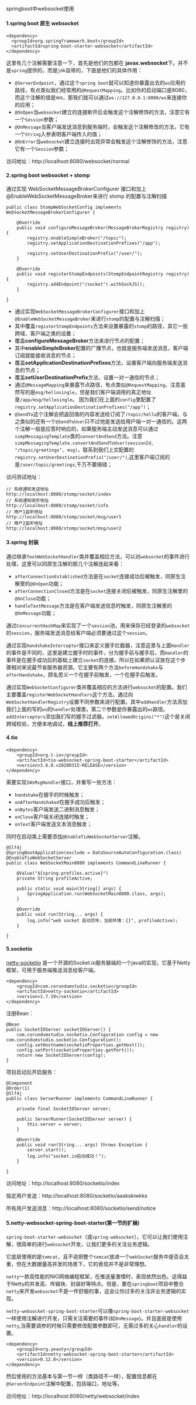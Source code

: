 springboot中websocket使用

#### 1.spring boot 原生 websocket

```
<dependency>
  <groupId>org.springframework.boot</groupId>
  <artifactId>spring-boot-starter-websocket</artifactId>
</dependency>
```

这里有几个注解需要注意一下，首先是他们的包都在 **javax.websocket**下。并不是`spring`提供的，而是`jdk`自带的，下面是他们的具体作用：

- `@ServerEndpoint`，通过这个`spring boot`就可以知道你暴露出去的`ws`应用的路径，有点类似我们经常用的`@RequestMapping`。比如你的启动端口是8080，而这个注解的值是ws，那我们就可以通过`ws://127.0.0.1:8080/ws`来连接你的应用；
- `@OnOpen`当`websocket`建立的连接断开后会触发这个注解修饰的方法，注意它有一个`Session`参数；
- `@OnMessage`当客户端发送消息到服务端时，会触发这个注解修改的方法，它有一个`String`入参表明客户端传入的值；
- `@OnError`当`websocket`建立连接时出现异常会触发这个注解修饰的方法，注意它有一个`Session`参数；

访问地址：http://localhost:8080/websocket/normal

#### 2.spring boot websocket + stomp

通过实现 WebSocketMessageBrokerConfigurer 接口和加上@EnableWebSocketMessageBroker来进行 stomp 的配置与注解扫描

```
public class StompWebSocketConfig implements WebSocketMessageBrokerConfigurer {

    @Override
    public void configureMessageBroker(MessageBrokerRegistry registry) {
        registry.enableSimpleBroker("/topic");
        registry.setApplicationDestinationPrefixes("/app");

        registry.setUserDestinationPrefix("/user/");
    }

    @Override
    public void registerStompEndpoints(StompEndpointRegistry registry) {
        registry.addEndpoint("/socket").withSockJS();
    }

}

```

- 通过实现`WebSocketMessageBrokerConfigurer`接口和加上`@EnableWebSocketMessageBroker`来进行`stomp`的配置与注解扫描；
- 其中覆盖`registerStompEndpoints`方法来设置暴露的`stomp`的路径，其它一些跨域、客户端之类的设置；
- 覆盖**configureMessageBroker**方法来进行节点的配置；
- 其中**enableSimpleBroker**配置的广播节点，也就是服务端发送消息，客户端订阅就能接收消息的节点；
- 覆盖**setApplicationDestinationPrefixes**方法，设置客户端向服务端发送消息的节点；
- 覆盖**setUserDestinationPrefix**方法，设置一对一通信的节点；
- 通过`@MessageMapping`来暴露节点路径，有点类似`@RequestMapping`。注意虽然写的是`msg/hellosingle`，但是我们客户端调用的真正地址是`/app/msg/hellosingle`。 因为我们在上面的`config`里配置了`registry.setApplicationDestinationPrefixes("/app")`；
- `@SendTo`这个注解会把返回值的内容发送给订阅了`/topic/hello`的客户端，与之类似的还有一个`@SendToUser`只不过他是发送给用户端一对一通信的。这两个注解一般是应答时响应的，如果服务端主动发送消息可以通过`simpMessagingTemplate`类的`convertAndSend`方法。注意`simpMessagingTemplate.convertAndSendToUser(sessionId, "/topic/greetings", msg)`，联系到我们上文配置的`registry.setUserDestinationPrefix("/user/")`,这里客户端订阅的是`/user/topic/greetings`,千万不要搞错；

访问测试地址：

```
// 系统通知发送地址
http://localhost:8080/stomp/socket/index
// 系统通知收听地址
http://localhost:8080/stomp/socket/info
// 用户1监听地址
http://localhost:8080/stomp/socket/msg/user1
// 用户2监听地址
http://localhost:8080/stomp/socket/msg/user2
```

#### 3.spring 封装

通过继承`TextWebSocketHandler`类并覆盖相应方法，可以对`websocket`的事件进行处理，这里可以同原生注解的那几个注解连起来看：
- `afterConnectionEstablished`方法是在`socket`连接成功后被触发，同原生注解里的`@OnOpen`功能；
- `afterConnectionClosed`方法是在`socket`连接关闭后被触发，同原生注解里的`@OnClose`功能；
- `handleTextMessage`方法是在客户端发送信息时触发，同原生注解里的`@OnMessage`功能；

通过`ConcurrentHashMap`来实现了一个`session`池，用来保存已经登录的`websocket`的`session`，服务端发送消息给客户端必须要通过这个`session`。

通过实现`HandshakeInterceptor`接口来定义握手拦截器，注意这里与上面`Handler`的事件是不同的，这里是建立握手时的事件，分为握手前与握手后，而`Handler`的事件是在握手成功后的基础上建立`socket`的连接。所以在如果把认证放在这个步骤相对来说最节省服务器资源。它主要有两个方法`beforeHandshake`与`afterHandshake`，顾名思义一个在握手前触发，一个在握手后触发。

通过实现`WebSocketConfigurer`类并覆盖相应的方法进行`websocket`的配置。我们主要覆盖`registerWebSocketHandlers`这个方法。通过向`WebSocketHandlerRegistry`设置不同参数来进行配置。其中`addHandler`方法添加我们上面的写的`ws`的`handler`处理类，第二个参数是你暴露出的`ws`路径。`addInterceptors`添加我们写的握手过滤器。`setAllowedOrigins("*")`这个是关闭跨域校验，方便本地调试，**线上推荐打开**。

#### 4.tio

```
<dependency>
    <groupId>org.t-io</groupId>
    <artifactId>tio-websocket-spring-boot-starter</artifactId>
    <version>3.6.0.v20200315-RELEASE</version>
</dependency>
```

需要实现`IWsMsgHandler`接口，并重写一些方法：
- `handshake`在握手的时候触发；
- `onAfterHandshaked`在握手成功后触发；
- `onBytes`客户端发送二进制消息触发；
- `onClose`客户端关闭连接时触发；
- `onText`客户端发送文本消息触发；

同时在启动类上需要添加`@EnableTioWebSocketServer`注解。

```
@Slf4j
@SpringBootApplication(exclude = DataSourceAutoConfiguration.class)
@EnableTioWebSocketServer
public class WebSocketMain8080 implements CommandLineRunner {

	@Value("${spring.profiles.active}")
	private String profileActive;

	public static void main(String[] args) {
		SpringApplication.run(WebSocketMain8080.class, args);
	}
	
	@Override
	public void run(String... args) {
		log.info("web socket 启动完毕，当前环境：{}", profileActive);
	}

}
```

#### 5.socketio

[netty-socketio](https://github.com/mrniko/netty-socketio/) 是一个开源的Socket.io服务器端的一个java的实现，它基于Netty框架，可用于服务端推送消息给客户端。

```
<dependency>
    <groupId>com.corundumstudio.socketio</groupId>
    <artifactId>netty-socketio</artifactId>
    <version>1.7.19</version>
</dependency>
```

注册Bean：
```
@Bean
public SocketIOServer socketIOServer() {
    com.corundumstudio.socketio.Configuration config = new com.corundumstudio.socketio.Configuration();
    config.setHostname(socketioProperties.getHost());
    config.setPort(socketioProperties.getPort());
    return new SocketIOServer(config);
}
```

项目启动后开启服务：
```
@Component
@Order(1)
@Slf4j
public class ServerRunner implements CommandLineRunner {

    private final SocketIOServer server;

    public ServerRunner(SocketIOServer server) {
        this.server = server;
    }

    @Override
    public void run(String... args) throws Exception {
        server.start();
        log.info("socket.io启动成功！");
    }

}
```

访问地址：http://localhost:8080/socketio/index

指定用户发送：http://localhost:8080/socketio/aaskskiwkks

所有用户发送消息：http://localhost:8080/socketio/send/notice

#### 5.netty-websocket-spring-boot-starter(第一节的扩展)

`spring-boot-starter-websocket`（或`spring-websocket`）。它可以让我们使用注解，很简单的进行`websocket`开发，让我们更多的关注业务逻辑。

它底层使用的是`tomcat`，且不说把整个`tomcat`放进一个`webSocket`服务中是否会太重，但在大数据量高并发的场景下，它的表现并不是非常理想。

`netty`一款高性能的NIO网络编程框架，在推送量激增时，表现依然出色。这得益于Netty的并发高、传输快、封装好等特点。但是，要在`springboot`项目中整合`netty`来开发`websocket`不是一件舒服的事，这会让你过多的关注非业务逻辑的实现。

`netty-websocket-spring-boot-starter`可以像`spring-boot-starter-websocket`一样使用注解进行开发，只需关注需要的事件(如`OnMessage`)。并且底层是使用`netty`,当需要调参的时候只需要修改配置参数即可，无需过多的关心`handler`的设置。

```
<dependency>
    <groupId>org.yeauty</groupId>
    <artifactId>netty-websocket-spring-boot-starter</artifactId>
    <version>0.12.0</version>
</dependency>
```

然后使用的方法基本与第一节一样（类路径不一样），配置信息都在`@ServerEndpoint`注解中配置，包括端口，地址等。

访问地址：http://localhost:8080/netty/websocket/index

